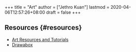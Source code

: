 +++
title = "Art"
author = ["Jethro Kuan"]
lastmod = 2020-04-06T12:57:26+08:00
draft = false
+++

## Resources {#resources}

-   [Art Resources and Tutorials](https://artres.xyz/)
-   [Drawabox](https://drawabox.com/)
